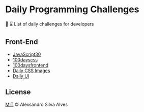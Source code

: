 # Daily Programming Challenges 

:running: :hourglass: List of daily challenges for developers

## Front-End

 - [JavaScript30](https://javascript30.com/)
 - [100dayscss](https://100dayscss.com/)
 - [100daysfrontend](http://100daysfrontend.com/)
 - [Daily CSS Images](http://dailycssimages.com/)
 - [Daily UI](http://www.dailyui.co/)

## License

[MIT](https://github.com/AlexsandroSA/daily-programming-challenges/blob/master/LICENSE) © Alexsandro Silva Alves
